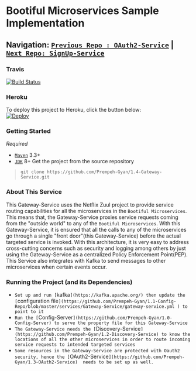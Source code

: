 # Bootiful Microservices Sample Implementation

## Navigation: [`Previous Repo : OAuth2-Service`](https://github.com/Prempeh-Gyan/1.3-OAuth2-Service)  |  [`Next Repo: SignUp-Service`](https://github.com/Prempeh-Gyan/2.0-SignUp-Service)

### Travis
[![Build Status](https://travis-ci.org/Prempeh-Gyan/1.4-Gateway-Service.svg)](https://travis-ci.org/Prempeh-Gyan/1.4-Gateway-Service)

### Heroku
To deploy this project to Heroku, click the button below:	
[![Deploy](https://www.herokucdn.com/deploy/button.png)](https://heroku.com/deploy?template=https://github.com/Prempeh-Gyan/1.4-Gateway-Service)

### Getting Started
*Required*
* [`Maven`](https://maven.apache.org/) 3.3+
* [`JDK`](http://www.oracle.com/technetwork/java/javase/downloads/jdk8-downloads-2133151.html) 8+
Get the project from the source repository
>`git clone https://github.com/Prempeh-Gyan/1.4-Gateway-Service.git`

### About This Service
This Gateway-Service uses the Netflix Zuul project to provide service routing capabilities for all the microservices in the `Bootiful Microservices`.
This means that, the Gateway-Service proxies service requests coming from the "outside world" to any of the `Bootiful Microservices`.
With this Gateway-Service, it is ensured that all the calls to any of the microservices go through a single "front door"(this Gateway-Service) before the actual targeted service is invoked.
With this architecture, it is very easy to address cross-cutting concerns such as security and logging among others by just using the Gateway-Service as a centralized Policy Enforcement Point(PEP).  
This Service also integrates with Kafka to send messages to other microservices when certain events occur.

### Running the Project (and its Dependencies)
* `Set up and run [`kafka`](https://kafka.apache.org/) then update the [`configuration file`](https://github.com/Prempeh-Gyan/1.1-Config-Repo/blob/master/services/Gateway-Service/gateway-service.yml ) to point to it`
* `Run the [`Config-Server`](https://github.com/Prempeh-Gyan/1.0-Config-Server) to serve the property file for this Gateway-Service`
* `The Gateway-Service needs the [`Discovery-Service`](https://github.com/Prempeh-Gyan/1.2-Discovery-Service) to know the locations of all the other microservices in order to route incoming service requests to intended targeted services`
* `Some resources in the Gateway-Service are protected with Oauth2 security, hence the [`OAuth2-Service`](https://github.com/Prempeh-Gyan/1.3-OAuth2-Service)  needs to be set up as well.`
